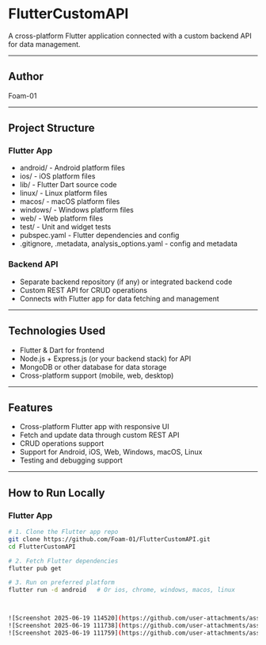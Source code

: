 # FlutterCustomAPI

A cross-platform Flutter application connected with a custom backend API for data management.

---

## Author

Foam-01

---

## Project Structure

### Flutter App

- android/ - Android platform files  
- ios/ - iOS platform files  
- lib/ - Flutter Dart source code  
- linux/ - Linux platform files  
- macos/ - macOS platform files  
- windows/ - Windows platform files  
- web/ - Web platform files  
- test/ - Unit and widget tests  
- pubspec.yaml - Flutter dependencies and config  
- .gitignore, .metadata, analysis_options.yaml - config and metadata  

### Backend API

- Separate backend repository (if any) or integrated backend code  
- Custom REST API for CRUD operations  
- Connects with Flutter app for data fetching and management  

---

## Technologies Used

- Flutter & Dart for frontend  
- Node.js + Express.js (or your backend stack) for API  
- MongoDB or other database for data storage  
- Cross-platform support (mobile, web, desktop)  

---

## Features

- Cross-platform Flutter app with responsive UI  
- Fetch and update data through custom REST API  
- CRUD operations support  
- Support for Android, iOS, Web, Windows, macOS, Linux  
- Testing and debugging support  

---

## How to Run Locally

### Flutter App

```bash
# 1. Clone the Flutter app repo
git clone https://github.com/Foam-01/FlutterCustomAPI.git
cd FlutterCustomAPI

# 2. Fetch Flutter dependencies
flutter pub get

# 3. Run on preferred platform
flutter run -d android   # Or ios, chrome, windows, macos, linux



![Screenshot 2025-06-19 114520](https://github.com/user-attachments/assets/69de58e7-5c5b-4852-bdb4-ad7c7de0bf7c)
![Screenshot 2025-06-19 111738](https://github.com/user-attachments/assets/82461001-1bed-4295-b250-4ff06c57ce31)
![Screenshot 2025-06-19 111759](https://github.com/user-attachments/assets/924966a1-d8b6-4e5d-aa09-7f1635e8fdd3)
